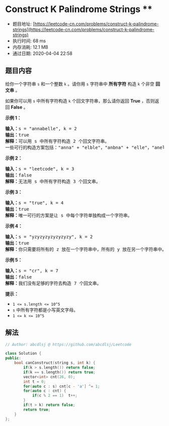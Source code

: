 # Construct K Palindrome Strings **
- 题目地址: [https://leetcode-cn.com/problems/construct-k-palindrome-strings](https://leetcode-cn.com/problems/construct-k-palindrome-strings)
- 执行时间: 68 ms
- 内存消耗: 12.1 MB
- 通过日期: 2020-04-04 22:58

## 题目内容
<p>给你一个字符串 <code>s</code> 和一个整数 <code>k</code> 。请你用 <code>s</code> 字符串中 <strong>所有字符</strong> 构造 <code>k</code> 个非空 <strong>回文串</strong> 。</p>

<p>如果你可以用 <code>s</code> 中所有字符构造 <code>k</code> 个回文字符串，那么请你返回 <strong>True</strong> ，否则返回 <strong>False</strong> 。</p>



<p><strong>示例 1：</strong></p>

<pre>
<strong>输入：</strong>s = "annabelle", k = 2
<strong>输出：</strong>true
<strong>解释：</strong>可以用 s 中所有字符构造 2 个回文字符串。
一些可行的构造方案包括："anna" + "elble"，"anbna" + "elle"，"anellena" + "b"
</pre>

<p><strong>示例 2：</strong></p>

<pre>
<strong>输入：</strong>s = "leetcode", k = 3
<strong>输出：</strong>false
<strong>解释：</strong>无法用 s 中所有字符构造 3 个回文串。
</pre>

<p><strong>示例 3：</strong></p>

<pre>
<strong>输入：</strong>s = "true", k = 4
<strong>输出：</strong>true
<strong>解释：</strong>唯一可行的方案是让 s 中每个字符单独构成一个字符串。
</pre>

<p><strong>示例 4：</strong></p>

<pre>
<strong>输入：</strong>s = "yzyzyzyzyzyzyzy", k = 2
<strong>输出：</strong>true
<strong>解释：</strong>你只需要将所有的 z 放在一个字符串中，所有的 y 放在另一个字符串中。那么两个字符串都是回文串。
</pre>

<p><strong>示例 5：</strong></p>

<pre>
<strong>输入：</strong>s = "cr", k = 7
<strong>输出：</strong>false
<strong>解释：</strong>我们没有足够的字符去构造 7 个回文串。
</pre>



<p><strong>提示：</strong></p>

<ul>
	<li><code>1 <= s.length <= 10^5</code></li>
	<li><code>s</code> 中所有字符都是小写英文字母。</li>
	<li><code>1 <= k <= 10^5</code></li>
</ul>


## 解法
```cpp
// Author: abcdlsj @ https://github.com/abcdlsj/Leetcode

class Solution {
public:
    bool canConstruct(string s, int k) {
        if(k > s.length()) return false;
        if(k == s.length()) return true;
        vector<int> cnt(26, 0);
        int t = 0;
        for(auto c : s) cnt[c - 'a'] ^= 1;
        for(auto c : cnt) {
            if(c % 2 == 1)  t++;
        }
        if(t > k) return false;
        return true;
    }
};

```